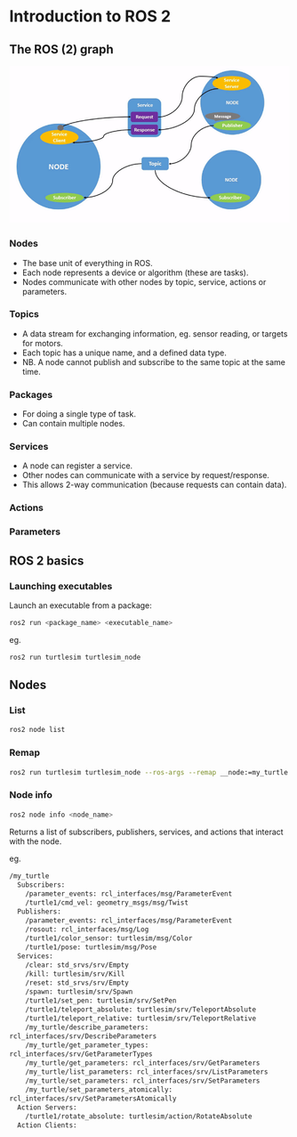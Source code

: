 # Introduction to ROS 2

## The ROS (2) graph

![The ROS (2) graph](images/Nodes-TopicandService.gif)

### Nodes

* The base unit of everything in ROS.
* Each node represents a device or algorithm (these are tasks).
* Nodes communicate with other nodes by topic, service, actions or parameters.
 
### Topics

* A data stream for exchanging information, eg. sensor reading, or targets for motors.
* Each topic has a unique name, and a defined data type.
* NB. A node cannot publish and subscribe to the same topic at the same time.

### Packages

* For doing a single type of task.
* Can contain multiple nodes.

### Services

* A node can register a service.
* Other nodes can communicate with a service by request/response.
* This allows 2-way communication (because requests can contain data).

### Actions

### Parameters

## ROS 2 basics

### Launching executables

Launch an executable from a package:

```bash
ros2 run <package_name> <executable_name>
```

eg.

```bash
ros2 run turtlesim turtlesim_node
```

## Nodes

### List

```bash
ros2 node list
```

### Remap

```bash
ros2 run turtlesim turtlesim_node --ros-args --remap __node:=my_turtle
```

### Node info

```bash
ros2 node info <node_name>
```

Returns a list of subscribers, publishers, services, and actions that interact with the node.

eg.

```text
/my_turtle
  Subscribers:
    /parameter_events: rcl_interfaces/msg/ParameterEvent
    /turtle1/cmd_vel: geometry_msgs/msg/Twist
  Publishers:
    /parameter_events: rcl_interfaces/msg/ParameterEvent
    /rosout: rcl_interfaces/msg/Log
    /turtle1/color_sensor: turtlesim/msg/Color
    /turtle1/pose: turtlesim/msg/Pose
  Services:
    /clear: std_srvs/srv/Empty
    /kill: turtlesim/srv/Kill
    /reset: std_srvs/srv/Empty
    /spawn: turtlesim/srv/Spawn
    /turtle1/set_pen: turtlesim/srv/SetPen
    /turtle1/teleport_absolute: turtlesim/srv/TeleportAbsolute
    /turtle1/teleport_relative: turtlesim/srv/TeleportRelative
    /my_turtle/describe_parameters: rcl_interfaces/srv/DescribeParameters
    /my_turtle/get_parameter_types: rcl_interfaces/srv/GetParameterTypes
    /my_turtle/get_parameters: rcl_interfaces/srv/GetParameters
    /my_turtle/list_parameters: rcl_interfaces/srv/ListParameters
    /my_turtle/set_parameters: rcl_interfaces/srv/SetParameters
    /my_turtle/set_parameters_atomically: rcl_interfaces/srv/SetParametersAtomically
  Action Servers:
    /turtle1/rotate_absolute: turtlesim/action/RotateAbsolute
  Action Clients:
```
